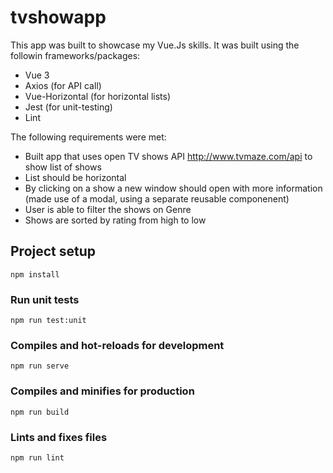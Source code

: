 # tvshowapp

This app was built to showcase my Vue.Js skills. It was built using the followin frameworks/packages:

- Vue 3
- Axios (for API call)
- Vue-Horizontal (for horizontal lists)
- Jest (for unit-testing)
- Lint 

The following requirements were met:

- Built app that uses open TV shows API http://www.tvmaze.com/api to show list of shows
- List should be horizontal
- By clicking on a show a new window should open with more information (made use of a modal, using a separate reusable componenent)
- User is able to filter the shows on Genre
- Shows are sorted by rating from high to low

## Project setup
```
npm install
```

### Run unit tests
```
npm run test:unit
```

### Compiles and hot-reloads for development
```
npm run serve
```

### Compiles and minifies for production
```
npm run build
```

### Lints and fixes files
```
npm run lint
```
